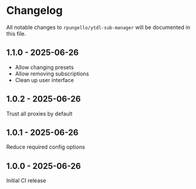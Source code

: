 # Changelog

All notable changes to `rpungello/ytdl-sub-manager` will be documented in this file.

## 1.1.0 - 2025-06-26

- Allow changing presets
- Allow removing subscriptions
- Clean up user interface

## 1.0.2 - 2025-06-26

Trust all proxies by default

## 1.0.1 - 2025-06-26

Reduce required config options

## 1.0.0 - 2025-06-26

Initial CI release
